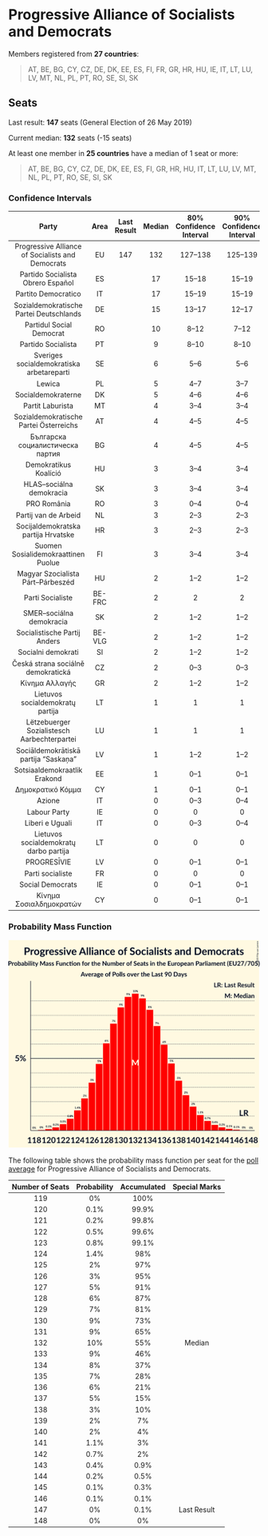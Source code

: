 # Progressive Alliance of Socialists and Democrats

Members registered from **27 countries**:

> AT, BE, BG, CY, CZ, DE, DK, EE, ES, FI, FR, GR, HR, HU, IE, IT, LT, LU, LV, MT, NL, PL, PT, RO, SE, SI, SK

## Seats

Last result: **147** seats (General Election of 26 May 2019)

Current median: **132** seats (-15 seats)

At least one member in **25 countries** have a median of 1 seat or more:

> AT, BE, BG, CY, CZ, DE, DK, EE, ES, FI, GR, HR, HU, IT, LT, LU, LV, MT, NL, PL, PT, RO, SE, SI, SK

### Confidence Intervals

| Party | Area | Last Result | Median | 80% Confidence Interval | 90% Confidence Interval | 95% Confidence Interval | 99% Confidence Interval |
|:-----:|:----:|:-----------:|:------:|:-----------------------:|:-----------------------:|:-----------------------:|:-----------------------:|
| Progressive Alliance of Socialists and Democrats | EU | 147 | 132 | 127–138 | 125–139 | 124–141 | 122–144 |
| Partido Socialista Obrero Español | ES | | 17 | 15–18 | 15–19 | 14–19 | 13–20 |
| Partito Democratico | IT | | 17 | 15–19 | 15–19 | 14–20 | 13–21 |
| Sozialdemokratische Partei Deutschlands | DE | | 15 | 13–17 | 12–17 | 12–17 | 12–19 |
| Partidul Social Democrat | RO | | 10 | 8–12 | 7–12 | 7–12 | 7–13 |
| Partido Socialista | PT | | 9 | 8–10 | 8–10 | 8–10 | 7–10 |
| Sveriges socialdemokratiska arbetareparti | SE | | 6 | 5–6 | 5–6 | 5–6 | 5–7 |
| Lewica | PL | | 5 | 4–7 | 3–7 | 3–7 | 3–8 |
| Socialdemokraterne | DK | | 5 | 4–6 | 4–6 | 4–6 | 4–7 |
| Partit Laburista | MT | | 4 | 3–4 | 3–4 | 3–4 | 3–4 |
| Sozialdemokratische Partei Österreichs | AT | | 4 | 4–5 | 4–5 | 4–5 | 3–5 |
| Българска социалистическа партия | BG | | 4 | 4–5 | 4–5 | 3–5 | 3–5 |
| Demokratikus Koalíció | HU | | 3 | 3–4 | 3–4 | 2–4 | 2–4 |
| HLAS–sociálna demokracia | SK | | 3 | 3–4 | 3–4 | 3–5 | 3–5 |
| PRO România | RO | | 3 | 0–4 | 0–4 | 0–4 | 0–5 |
| Partij van de Arbeid | NL | | 3 | 2–3 | 2–3 | 2–3 | 1–3 |
| Socijaldemokratska partija Hrvatske | HR | | 3 | 2–3 | 2–3 | 2–3 | 2–3 |
| Suomen Sosialidemokraattinen Puolue | FI | | 3 | 3–4 | 3–4 | 3–4 | 3–4 |
| Magyar Szocialista Párt–Párbeszéd | HU | | 2 | 1–2 | 1–2 | 1–2 | 1–3 |
| Parti Socialiste | BE-FRC | | 2 | 2 | 2 | 2 | 2 |
| SMER–sociálna demokracia | SK | | 2 | 1–2 | 1–2 | 1–2 | 1–2 |
| Socialistische Partij Anders | BE-VLG | | 2 | 1–2 | 1–2 | 1–2 | 1–2 |
| Socialni demokrati | SI | | 2 | 1–2 | 1–2 | 1–2 | 1–2 |
| Česká strana sociálně demokratická | CZ | | 2 | 0–3 | 0–3 | 0–3 | 0–3 |
| Κίνημα Αλλαγής | GR | | 2 | 1–2 | 1–2 | 1–2 | 1–2 |
| Lietuvos socialdemokratų partija | LT | | 1 | 1 | 1 | 1 | 1 |
| Lëtzebuerger Sozialistesch Aarbechterpartei | LU | | 1 | 1 | 1 | 1 | 1 |
| Sociāldemokrātiskā partija “Saskaņa” | LV | | 1 | 1–2 | 1–2 | 1–2 | 1–2 |
| Sotsiaaldemokraatlik Erakond | EE | | 1 | 0–1 | 0–1 | 0–1 | 0–1 |
| Δημοκρατικό Κόμμα | CY | | 1 | 0–1 | 0–1 | 0–1 | 0–1 |
| Azione | IT | | 0 | 0–3 | 0–4 | 0–4 | 0–4 |
| Labour Party | IE | | 0 | 0 | 0 | 0 | 0 |
| Liberi e Uguali | IT | | 0 | 0–3 | 0–4 | 0–4 | 0–4 |
| Lietuvos socialdemokratų darbo partija | LT | | 0 | 0 | 0 | 0 | 0 |
| PROGRESĪVIE | LV | | 0 | 0–1 | 0–1 | 0–1 | 0–1 |
| Parti socialiste | FR | | 0 | 0 | 0 | 0–4 | 0–5 |
| Social Democrats | IE | | 0 | 0–1 | 0–1 | 0–1 | 0–2 |
| Κίνημα Σοσιαλδημοκρατών | CY | | 0 | 0–1 | 0–1 | 0–1 | 0–1 |

### Probability Mass Function

![Graph with seats probability mass function not yet produced](average-2020-11-30-seats-pmf-progressiveallianceofsocialistsanddemocrats.png "Seats Probability Mass Function")

The following table shows the probability mass function per seat for the [poll average](average-2020-11-30.html) for Progressive Alliance of Socialists and Democrats.

| Number of Seats | Probability | Accumulated | Special Marks |
|:---------------:|:-----------:|:-----------:|:-------------:|
| 119 | 0% | 100% |  |
| 120 | 0.1% | 99.9% |  |
| 121 | 0.2% | 99.8% |  |
| 122 | 0.5% | 99.6% |  |
| 123 | 0.8% | 99.1% |  |
| 124 | 1.4% | 98% |  |
| 125 | 2% | 97% |  |
| 126 | 3% | 95% |  |
| 127 | 5% | 91% |  |
| 128 | 6% | 87% |  |
| 129 | 7% | 81% |  |
| 130 | 9% | 73% |  |
| 131 | 9% | 65% |  |
| 132 | 10% | 55% | Median |
| 133 | 9% | 46% |  |
| 134 | 8% | 37% |  |
| 135 | 7% | 28% |  |
| 136 | 6% | 21% |  |
| 137 | 5% | 15% |  |
| 138 | 3% | 10% |  |
| 139 | 2% | 7% |  |
| 140 | 2% | 4% |  |
| 141 | 1.1% | 3% |  |
| 142 | 0.7% | 2% |  |
| 143 | 0.4% | 0.9% |  |
| 144 | 0.2% | 0.5% |  |
| 145 | 0.1% | 0.3% |  |
| 146 | 0.1% | 0.1% |  |
| 147 | 0% | 0.1% | Last Result |
| 148 | 0% | 0% |  |


